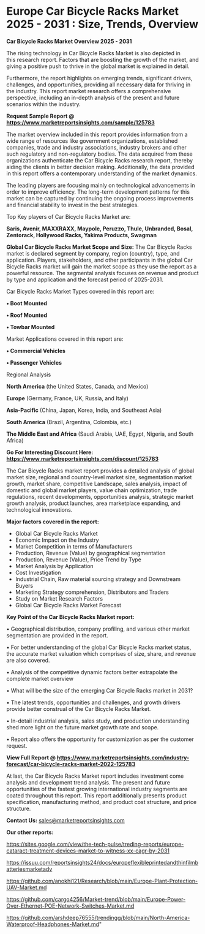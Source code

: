  # Europe Car Bicycle Racks Market 2025 - 2031 : Size, Trends, Overview

<Strong> Car Bicycle Racks Market Overview 2025 - 2031</strong>

The rising technology in Car Bicycle Racks Market is also depicted in this research report. Factors that are boosting the growth of the market, and giving a positive push to thrive in the global market is explained in detail.

Furthermore, the report highlights on emerging trends, significant drivers, challenges, and opportunities, providing all necessary data for thriving in the industry. This report market research offers a comprehensive perspective, including an in-depth analysis of the present and future scenarios within the industry.

<strong>Request Sample Report @ <a href=https://www.marketreportsinsights.com/sample/125783>https://www.marketreportsinsights.com/sample/125783</a></strong>

The market overview included in this report provides information from a wide range of resources like government organizations, established companies, trade and industry associations, industry brokers and other such regulatory and non-regulatory bodies. The data acquired from these organizations authenticate the Car Bicycle Racks research report, thereby aiding the clients in better decision making. Additionally, the data provided in this report offers a contemporary understanding of the market dynamics.

The leading players are focusing mainly on technological advancements in order to improve efficiency. The long-term development patterns for this market can be captured by continuing the ongoing process improvements and financial stability to invest in the best strategies.

Top Key players of Car Bicycle Racks Market are:

<strong>Saris, Avenir, MAXXRAXX, Maypole, Peruzzo, Thule, Unbranded, Bosal, Zentorack, Hollywood Racks, Yakima Products, Swagman</strong>

<strong><b>Global Car Bicycle Racks Market Scope and Size:</b></strong>
The Car Bicycle Racks market is declared segment by company, region (country), type, and application. Players, stakeholders, and other participants in the global Car Bicycle Racks market will gain the market scope as they use the report as a powerful resource. The segmental analysis focuses on revenue and product by type and application and the forecast period of 2025-2031.

Car Bicycle Racks Market Types covered in this report are:

<strong>• Boot Mounted

• Roof Mounted

• Towbar Mounted</strong>

Market Applications covered in this report are:

<strong>• Commercial Vehicles

• Passenger Vehicles</strong> 

Regional Analysis

<strong>North America</strong> (the United States, Canada, and Mexico)

<strong>Europe</strong> (Germany, France, UK, Russia, and Italy)

<strong>Asia-Pacific</strong> (China, Japan, Korea, India, and Southeast Asia)

<strong>South America</strong> (Brazil, Argentina, Colombia, etc.)

<strong>The Middle East and Africa</strong> (Saudi Arabia, UAE, Egypt, Nigeria, and South Africa)

<strong>Go For Interesting Discount Here: <a href=https://www.marketreportsinsights.com/discount/125783>https://www.marketreportsinsights.com/discount/125783</a></strong>

The Car Bicycle Racks market report provides a detailed analysis of global market size, regional and country-level market size, segmentation market growth, market share, competitive Landscape, sales analysis, impact of domestic and global market players, value chain optimization, trade regulations, recent developments, opportunities analysis, strategic market growth analysis, product launches, area marketplace expanding, and technological innovations.

<strong><b>Major factors covered in the report:</b></strong>
<ul>
  <li>Global Car Bicycle Racks Market </li>
  <li>Economic Impact on the Industry</li>
  <li>Market Competition in terms of Manufacturers</li>
  <li>Production, Revenue (Value) by geographical segmentation</li>
  <li>Production, Revenue (Value), Price Trend by Type</li>
  <li>Market Analysis by Application</li>
  <li>Cost Investigation</li>
  <li>Industrial Chain, Raw material sourcing strategy and Downstream Buyers</li>
  <li>Marketing Strategy comprehension, Distributors and Traders</li>
  <li>Study on Market Research Factors</li>
  <li>Global Car Bicycle Racks Market Forecast</li>
</ul>

<strong><b>Key Point of the Car Bicycle Racks Market report:</b></strong>

• Geographical distribution, company profiling, and various other market segmentation are provided in the report.

• For better understanding of the global Car Bicycle Racks market status, the accurate market valuation which comprises of size, share, and revenue are also covered.

• Analysis of the competitive dynamic factors better extrapolate the complete market overview

• What will be the size of the emerging Car Bicycle Racks market in 2031?

• The latest trends, opportunities and challenges, and growth drivers provide better construal of the Car Bicycle Racks Market.

• In-detail industrial analysis, sales study, and production understanding shed more light on the future market growth rate and scope.

• Report also offers the opportunity for customization as per the customer request.

<strong><b>View Full Report @ <a href=https://www.marketreportsinsights.com/industry-forecast/car-bicycle-racks-market-2022-125783>https://www.marketreportsinsights.com/industry-forecast/car-bicycle-racks-market-2022-125783</a></b></strong>


At last, the Car Bicycle Racks Market report includes investment come analysis and development trend analysis. The present and future opportunities of the fastest growing international industry segments are coated throughout this report. This report additionally presents product specification, manufacturing method, and product cost structure, and price structure.

<strong>Contact Us:</strong>
sales@marketreportsinsights.com

<strong>Our other reports:</strong>

<a href=https://sites.google.com/view/the-tech-pulse/treding-reports/europe-cataract-treatment-devices-market-to-witness-xx-cagr-by-2031>https://sites.google.com/view/the-tech-pulse/treding-reports/europe-cataract-treatment-devices-market-to-witness-xx-cagr-by-2031</a>

<a href=https://issuu.com/reportsinsights24/docs/europeflexibleprintedandthinfilmbatteriesmarketadv>https://issuu.com/reportsinsights24/docs/europeflexibleprintedandthinfilmbatteriesmarketadv</a>

<a href=https://github.com/anokhi121/Research/blob/main/Europe-Plant-Protection-UAV-Market.md>https://github.com/anokhi121/Research/blob/main/Europe-Plant-Protection-UAV-Market.md</a>

<a href=https://github.com/cargo4256/Market-trend/blob/main/Europe-Power-Over-Ethernet-POE-Network-Switches-Market.md>https://github.com/cargo4256/Market-trend/blob/main/Europe-Power-Over-Ethernet-POE-Network-Switches-Market.md</a>

<a href=https://github.com/arshdeep76555/trendingg/blob/main/North-America-Waterproof-Headphones-Market.md>https://github.com/arshdeep76555/trendingg/blob/main/North-America-Waterproof-Headphones-Market.md</a>"
